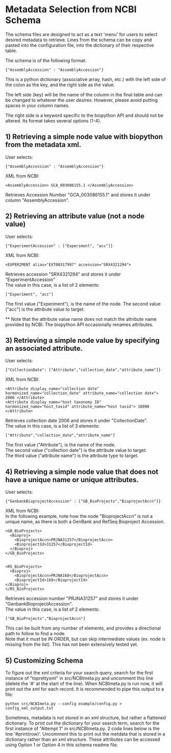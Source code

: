 # Metadata Selection from NCBI Schema

The schema files are designed to act as a text 'menu' for users to select desired metadata to retrieve. Lines from the schema can be copy and pasted into the configuration file, into the dictionary of their respective table.    

The schema is of the following format:    

    {"AssemblyAccession" : "AssemblyAccession"}    

This is a python dictionary (associative array, hash, etc.) with the left side of the colon as the key, and the right side as the value.    

The left side (key) will be the name of the column in the final table and can be changed to whatever the user desires. However, please avoid putting spaces in your column names.    

The right side is a keyword specific to the biopython API and should not be altered. Its format takes several options (1-4).    

## 1) Retrieving a simple node value with biopython from the metadata xml.

User selects:

    {"AssemblyAccession" : "AssemblyAccession"}

XML from NCBI:

    <AssemblyAccession> GCA_003086155.1 </AssemblyAccession>

Retrieves Accession Number "GCA_003086155.1" and stores it under column "AssemblyAccession".    


## 2) Retrieving an attribute value (not a node value)

User selects:
    
    {"ExperimentAccession" : ["Experiment", "acc"]}

XML from NCBI:    

    <EXPERIMENT alias="EXT00317997" accession="SRX4321294">

Retrieves accession "SRX4321294" and stores it under "ExperimentAccession"    
The value in this case, is a list of 2 elements:    

    ["Experiment", "acc"]
    
The first value ("Experiment"), is the name of the node.
The second value ("acc") is the attribute value to target.    

** Note that the attribute value name does not match the attribute name
provided by NCBI. The biopython API occasionally renames attributes.

## 3) Retrieving a simple node value by specifying an associated attribute.

User selects:

    {"CollectionDate": ["Attribute","collection_date","attribute_name"]}

XML from NCBI:
    
    <Attribute display_name="collection date" harmonized_name="collection_date" attribute_name="collection date"> 2006 </Attribute>
    <Attribute display_name="host taxonomy ID" harmonized_name="host_taxid" attribute_name="host taxid"> 10090 </Attribute>

Retrieves collection date 2006 and stores it under "CollectionDate".     
The value in this case, is a list of 3 elements:    

    ["Attribute","collection_date","attribute_name"]    
    
The first value ("Attribute"), is the name of the node.    
The second value ("collection date") is the attribute value to target.    
The third value ("attribute name") is the attribute type to target.    

## 4) Retrieving a simple node value that does not have a unique name or unique attributes.

User selects:    

    {"GenbankBioprojectAccession" : ["GB_BioProjects","BioprojectAccn"]}

XML from NCBI:    
In the following example, note how the node "BioprojectAccn" is not a unique name, as there is both a GenBank and RefSeq Bioproject Accession.    

    <GB_BioProjects>
      <Bioproj>
        <BioprojectAccn>PRJNA31257</BioprojectAccn>
        <BioprojectId>31257</BioprojectId>
      </Bioproj>
    </GB_BioProjects>

   
    <RS_BioProjects>
      <Bioproj>
        <BioprojectAccn>PRJNA168</BioprojectAccn>
        <BioprojectId>168</BioprojectId>
    </Bioproj>
    </RS_BioProjects>

Retrieves accession number "PRJNA31257" and stores it under "GenbankBioprojectAccession".    
The value in this case, is a list of 2 elements:    

    ["GB_BioProjects","BioprojectAccn"]

This can be built from any number of elements, and provides a directional path to follow to find a node.    
Note that it must be IN ORDER, but can skip intermediate values (ex. node <Bioproj> is missing from the list). This has not been extensively tested yet.    

## 5) Customizing Schema

To figure out the xml criteria for your search query, search for the first instance of "toprettyxml" in src/NCBImeta.py and uncomment this line (delete the '#' at the start of the line). When NCBImeta.py is run now, it will print out the xml for each record. It is recommended to pipe this output to a file:    

    python src/NCBImeta.py --config example/config.py > config_xml_output.txt    

Sometimes, metadata is not stored in an xml structure, but rather a flattened dictionary. To print out the dictionary for your search term, search for the first instance of "Attempt 1" in src/NCBImeta.py. 2 code lines below is the line '#print(row)'. Uncomment this to print out the metdata that is stored in a dictionary rather than an xml structure. These attributes can be accessed using Option 1 or Option 4 in this schema readme file.
